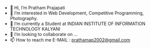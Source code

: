 - 👋 Hi, I’m Pratham Prajapati
- 👀 I’m interested in Web Development, Competitive Programming, Photography.
- 🌱 I’m currently a Student at INDIAN INSTITUTE OF INFORMATION TECHNOLOGY KALYANI
- 💞️ I’m looking to collaborate on ...
- 📫 How to reach me 
E-MAIL : prathamap2002@gmail.com

<!---
Prathamap290702/Prathamap290702 is a ✨ special ✨ repository because its `README.md` (this file) appears on your GitHub profile.
You can click the Preview link to take a look at your changes.
--->
